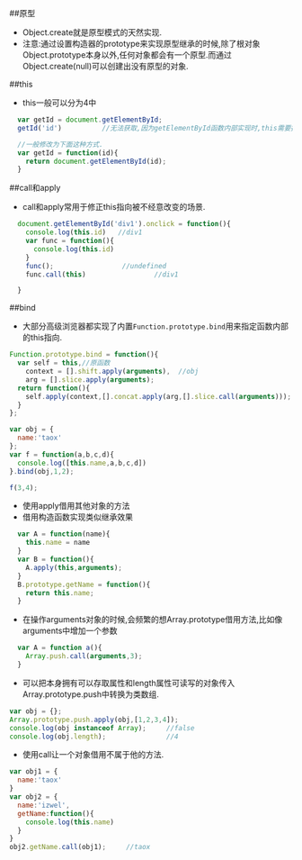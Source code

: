 ##原型
- Object.create就是原型模式的天然实现.
- 注意:通过设置构造器的prototype来实现原型继承的时候,除了根对象Object.prototype本身以外,任何对象都会有一个原型.而通过Object.create(null)可以创建出没有原型的对象.

##this
- this一般可以分为4中

```javascript
  var getId = document.getElementById;
  getId('id')          //无法获取,因为getElementById函数内部实现时,this需要指向document.

  //一般修改为下面这种方式.
  var getId = function(id){
    return document.getElementById(id);
  }
```
##call和apply
- call和apply常用于修正this指向被不经意改变的场景.
```JavaScript
  document.getElementById('div1').onclick = function(){
    console.log(this.id)   //div1
    var func = function(){
      console.log(this.id)
    }
    func();                 //undefined
    func.call(this)                 //div1

  }
```
##bind
- 大部分高级浏览器都实现了内置`Function.prototype.bind`用来指定函数内部的this指向.

```javascript
Function.prototype.bind = function(){
  var self = this,//原函数
    context = [].shift.apply(arguments),  //obj
    arg = [].slice.apply(arguments);
  return function(){
    self.apply(context,[].concat.apply(arg,[].slice.call(arguments)));
  }
};

var obj = {
  name:'taox'
};
var f = function(a,b,c,d){
  console.log([this.name,a,b,c,d])
}.bind(obj,1,2);

f(3,4);

```

- 使用apply借用其他对象的方法
- 借用构造函数实现类似继承效果
```javascript
  var A = function(name){
    this.name = name
  }
  var B = function(){
    A.apply(this,arguments);
  }
  B.prototype.getName = function(){
    return this.name;
  }
```
- 在操作arguments对象的时候,会频繁的想Array.prototype借用方法,比如像arguments中增加一个参数
```javascript
  var A = function a(){
    Array.push.call(arguments,3);
  }
```

- 可以把本身拥有可以存取属性和length属性可读写的对象传入Array.prototype.push中转换为类数组.
```javascript
var obj = {};
Array.prototype.push.apply(obj,[1,2,3,4]);
console.log(obj instanceof Array);     //false
console.log(obj.length);               //4
```
- 使用call让一个对象借用不属于他的方法.
```javascript
var obj1 = {
  name:'taox'
}
var obj2 = {
  name:'izwel',
  getName:function(){
    console.log(this.name)
  }
}
obj2.getName.call(obj1);     //taox
```